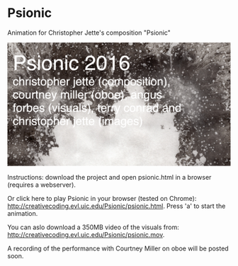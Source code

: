 # Psionic
Animation for Christopher Jette's composition "Psionic"

<img src="splash2.png"/>

Instructions: download the project and open psionic.html in a browser (requires a webserver).

Or click here to play Psionic in your browser (tested on Chrome): <a href="http://creativecoding.evl.uic.edu/Psionic/psionic.html">
http://creativecoding.evl.uic.edu/Psionic/psionic.html</a>. Press 'a' to start the animation.


You can aslo download a 350MB video of the visuals from: <a href="http://creativecoding.evl.uic.edu/Psionic/psionic.mov">
http://creativecoding.evl.uic.edu/Psionic/psionic.mov</a>.

A recording of the performance with Courtney Miller on oboe will be posted soon.





